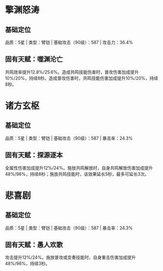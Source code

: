 # 擎渊怒涛
## 基础定位
品质：5星 | 类型：臂铠 | 基础攻击（90级）：587 | 攻击力：36.4%
## 固有天赋：噬渊沦亡
共鸣效率提升12.8%/25.6%。造成共鸣技能伤害时，普攻伤害加成提升10%/20%，持续8秒。造成普攻伤害时，共鸣技能伤害加成提升10%/20%，持续8秒。

# 诸方玄枢 
## 基础定位
品质：5星 | 类型：臂铠 | 基础攻击（90级）：587 | 暴击率：24.3%
## 固有天赋：探源逐本
全属性伤害加成提升12%/24%。施放共鸣解放时，自身共鸣解放伤害加成提升48%/96%，持续8秒；施放共鸣技能时，该效果延长5秒，最多可延长3次。

# 悲喜剧
## 基础定位
品质：5星 | 类型：臂铠 | 基础攻击（90级）：587 | 暴击率：24.3%
## 固有天赋：愚人欢歌
攻击提升12%/24%。施放普攻或变奏技能时，自身重击伤害加成提升48%/96%，持续3秒。